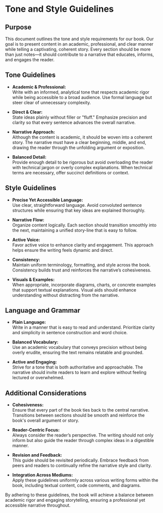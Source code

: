 # Tone and Style Guidelines

## Purpose

This document outlines the tone and style requirements for our book. Our goal is to present content in an academic, professional, and clear manner while telling a captivating, coherent story. Every section should be more than just notes—it should contribute to a narrative that educates, informs, and engages the reader.

## Tone Guidelines

- **Academic & Professional:**  
  Write with an informed, analytical tone that respects academic rigor while being accessible to a broad audience. Use formal language but steer clear of unnecessary complexity.

- **Direct & Clear:**  
  State ideas plainly without filler or "fluff." Emphasize precision and clarity so that every sentence advances the overall narrative.

- **Narrative Approach:**  
  Although the content is academic, it should be woven into a coherent story. The narrative must have a clear beginning, middle, and end, drawing the reader through the unfolding argument or exposition.

- **Balanced Detail:**  
  Provide enough detail to be rigorous but avoid overloading the reader with technical jargon or overly complex explanations. When technical terms are necessary, offer succinct definitions or context.

## Style Guidelines

- **Precise Yet Accessible Language:**  
  Use clear, straightforward language. Avoid convoluted sentence structures while ensuring that key ideas are explained thoroughly.

- **Narrative Flow:**  
  Organize content logically. Each section should transition smoothly into the next, maintaining a unified story-line that is easy to follow.

- **Active Voice:**  
  Favor active voice to enhance clarity and engagement. This approach helps ensure the writing feels dynamic and direct.

- **Consistency:**  
  Maintain uniform terminology, formatting, and style across the book. Consistency builds trust and reinforces the narrative’s cohesiveness.

- **Visuals & Examples:**  
  When appropriate, incorporate diagrams, charts, or concrete examples that support textual explanations. Visual aids should enhance understanding without distracting from the narrative.

## Language and Grammar

- **Plain Language:**  
  Write in a manner that is easy to read and understand. Prioritize clarity and simplicity in sentence construction and word choice.

- **Balanced Vocabulary:**  
  Use an academic vocabulary that conveys precision without being overly erudite, ensuring the text remains relatable and grounded.

- **Active and Engaging:**  
  Strive for a tone that is both authoritative and approachable. The narrative should invite readers to learn and explore without feeling lectured or overwhelmed.

## Additional Considerations

- **Cohesiveness:**  
  Ensure that every part of the book ties back to the central narrative. Transitions between sections should be smooth and reinforce the book's overall argument or story.

- **Reader-Centric Focus:**  
  Always consider the reader’s perspective. The writing should not only inform but also guide the reader through complex ideas in a digestible manner.

- **Revision and Feedback:**  
  This guide should be revisited periodically. Embrace feedback from peers and readers to continually refine the narrative style and clarity.

- **Integration Across Mediums:**  
  Apply these guidelines uniformly across various writing forms within the book, including textual content, code comments, and diagrams.

By adhering to these guidelines, the book will achieve a balance between academic rigor and engaging storytelling, ensuring a professional yet accessible narrative throughout.